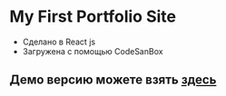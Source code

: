 # My First Portfolio Site
- Сделано в React js
- Загружена с помощью CodeSanBox
## Демо версию можете взять [здесь](https://kf54lt-3000.preview.csb.app/)
